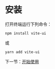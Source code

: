 # 安装

打开终端运行下列命令：

```
npm install vite-ui
```

或

```
yarn add vite-ui
```

下一节：[开始使用](#/doc/start)
